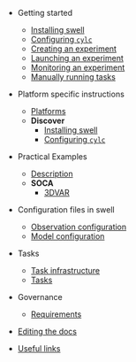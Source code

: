 - Getting started

  - [Installing swell](installing_swell.md)
  - [Configuring `cylc`](configuring_cylc.md)
  - [Creating an experiment](creating_an_experiment.md)
  - [Launching an experiment](launching_an_experiment.md)
  - [Monitoring an experiment](monitoring_an_experiment.md)
  - [Manually running tasks](manually_running_tasks.md)


- Platform specific instructions

  - [Platforms](platforms/platforms.md)
  - **Discover**
    - [Installing swell](platforms/discover/installing_swell_discover.md)
    - [Configuring `cylc`](platforms/discover/configuring_cylc_discover.md)

- Practical Examples

  - [Description](examples/description.md)
  - **SOCA**
    -  [3DVAR](examples/soca/3dvar.md)

- Configuration files in swell

  - [Observation configuration](observation_configuration.md)
  - [Model configuration](model_configuration.md)

- Tasks

  - [Task infrastructure](task_infrastructure.md)
  - [Tasks](tasks.md)

- Governance

  - [Requirements](requirements.md)

- [Editing the docs](editing_docs.md)
- [Useful links](useful_links.md)
